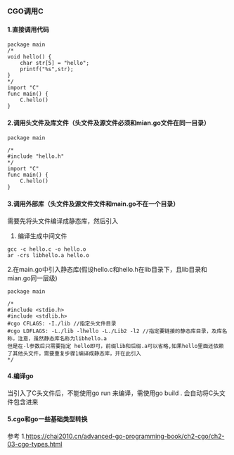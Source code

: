 ### CGO调用C

#### 1.直接调用代码

```
package main
/*
void hello() {
    char str[5] = "hello";
    printf("%s",str);
}
*/ 
import "C"
func main() {
    C.hello()
}

```

#### 2.调用头文件及库文件（头文件及源文件必须和mian.go文件在同一目录）
```
package main

/*
#include "hello.h"
*/
import "C"
func main() {
    C.hello()
}
```

#### 3.调用外部库（头文件及源文件文件和main.go不在一个目录）
需要先将头文件编译成静态库，然后引入
1. 编译生成中间文件
```
gcc -c hello.c -o hello.o
ar -crs libhello.a hello.o
```

2.在main.go中引入静态库(假设hello.c和hello.h在lib目录下，且lib目录和mian.go同一层级)
```
package main

/*
#include <stdio.h>
#include <stdlib.h>
#cgo CFLAGS: -I./lib //指定头文件目录 
#cgo LDFLAGS: -L./lib -lhello -L./Lib2 -l2 //指定要链接的静态库目录，及库名称，注意，虽然静态库名称为libhello.a 
但是在-l参数后只需要指定 hello即可，前缀lib和后缀.a可以省略,如果hello里面还依赖了其他头文件，需要重复步骤1编译成静态库，并在此引入
*/
```
#### 4.编译go
当引入了C头文件后，不能使用go run 来编译，需使用go build . 会自动将C头文件包含进来

#### 5.cgo和go一些基础类型转换
参考 1.https://chai2010.cn/advanced-go-programming-book/ch2-cgo/ch2-03-cgo-types.html

